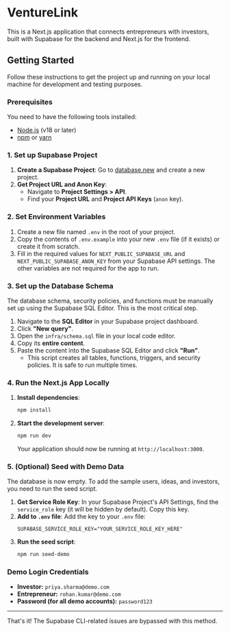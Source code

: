 # VentureLink

This is a Next.js application that connects entrepreneurs with investors, built with Supabase for the backend and Next.js for the frontend.

## Getting Started

Follow these instructions to get the project up and running on your local machine for development and testing purposes.

### Prerequisites

You need to have the following tools installed:
- [Node.js](https://nodejs.org/) (v18 or later)
- [npm](https://www.npmjs.com/) or [yarn](https://yarnpkg.com/)

### 1. Set up Supabase Project

1.  **Create a Supabase Project**: Go to [database.new](https://database.new) and create a new project.
2.  **Get Project URL and Anon Key**:
    *   Navigate to **Project Settings > API**.
    *   Find your **Project URL** and **Project API Keys** (`anon` key).

### 2. Set Environment Variables

1.  Create a new file named `.env` in the root of your project.
2.  Copy the contents of `.env.example` into your new `.env` file (if it exists) or create it from scratch.
3.  Fill in the required values for `NEXT_PUBLIC_SUPABASE_URL` and `NEXT_PUBLIC_SUPABASE_ANON_KEY` from your Supabase API settings. The other variables are not required for the app to run.

### 3. Set up the Database Schema

The database schema, security policies, and functions must be manually set up using the Supabase SQL Editor. This is the most critical step.

1.  Navigate to the **SQL Editor** in your Supabase project dashboard.
2.  Click **"New query"**.
3.  Open the `infra/schema.sql` file in your local code editor.
4.  Copy its **entire content**.
5.  Paste the content into the Supabase SQL Editor and click **"Run"**.
    *   This script creates all tables, functions, triggers, and security policies. It is safe to run multiple times.

### 4. Run the Next.js App Locally

1.  **Install dependencies**:
    ```bash
    npm install
    ```
2.  **Start the development server**:
    ```bash
    npm run dev
    ```
    Your application should now be running at `http://localhost:3000`.

### 5. (Optional) Seed with Demo Data

The database is now empty. To add the sample users, ideas, and investors, you need to run the seed script.

1.  **Get Service Role Key**: In your Supabase Project's API Settings, find the `service_role` key (it will be hidden by default). Copy this key.
2.  **Add to `.env` file**: Add the key to your `.env` file:
    ```
    SUPABASE_SERVICE_ROLE_KEY="YOUR_SERVICE_ROLE_KEY_HERE"
    ```
3.  **Run the seed script**:
    ```bash
    npm run seed-demo
    ```

### Demo Login Credentials
*   **Investor:** `priya.sharma@demo.com`
*   **Entrepreneur:** `rohan.kumar@demo.com`
*   **Password (for all demo accounts):** `password123`

---
That's it! The Supabase CLI-related issues are bypassed with this method.
